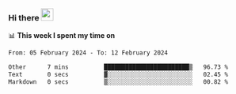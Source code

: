 ### Hi there <a href="https://www.gautamkrishnar.com/"><img src="https://media.giphy.com/media/hvRJCLFzcasrR4ia7z/giphy.gif" width="25px"></a>

📊 **This week I spent my time on**

<!--START_SECTION:waka-->

```txt
From: 05 February 2024 - To: 12 February 2024

Other      7 mins          ████████████████████████▒   96.73 %
Text       0 secs          ▓░░░░░░░░░░░░░░░░░░░░░░░░   02.45 %
Markdown   0 secs          ▒░░░░░░░░░░░░░░░░░░░░░░░░   00.82 %
```

<!--END_SECTION:waka-->
